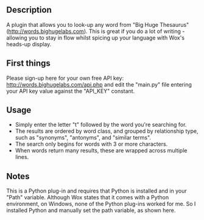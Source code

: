 ## Description
A plugin that allows you to look-up any word from "Big Huge Thesaurus" (http://words.bighugelabs.com). This is great if you do a lot of writing - allowing you to stay in flow whilst spicing up your language with Wox's heads-up display.

## First things
Please sign-up here for your own free API key: http://words.bighugelabs.com/api.php and edit the "main.py" file entering your API key value against the "API_KEY" constant.

## Usage
* Simply enter the letter "t" followed by the word you're searching for.
* The results are ordered by word class, and grouped by relationship type, such as "synonyms", "antonyms", and "similar terms".
* The search only begins for words with 3 or more characters.
* When words return many results, these are wrapped across multiple lines.

## Notes
This is a Python plug-in and requires that Python is installed and in your "Path" variable. Although Wox states that it comes with a Python environment, on Windows, none of the Python plug-ins worked for me. So I installed Python and manually set the path variable, as shown here.
